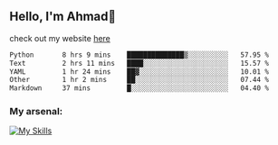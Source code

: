 
## Hello, I'm Ahmad👋

check out my website [here](https://ahmadalwi.com/)

<!--START_SECTION:waka-->

```txt
Python       8 hrs 9 mins    ██████████████▒░░░░░░░░░░   57.95 %
Text         2 hrs 11 mins   ████░░░░░░░░░░░░░░░░░░░░░   15.57 %
YAML         1 hr 24 mins    ██▓░░░░░░░░░░░░░░░░░░░░░░   10.01 %
Other        1 hr 2 mins     ██░░░░░░░░░░░░░░░░░░░░░░░   07.44 %
Markdown     37 mins         █░░░░░░░░░░░░░░░░░░░░░░░░   04.40 %
```

<!--END_SECTION:waka-->

### My arsenal:

[![My Skills](https://skillicons.dev/icons?i=js,ts,py,go,react,nextjs,svelte,nodejs,django,tailwind,html,css,sass,firebase,mongodb,postgres,mysql,redis,git,github,docker,vscode,figma,godot)](https://skillicons.dev)
